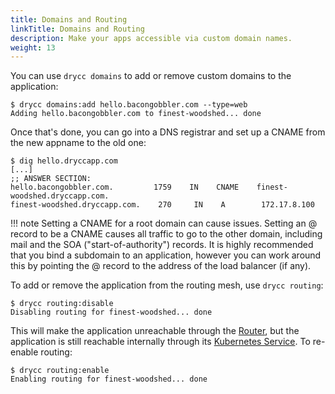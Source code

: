 ```yaml
---
title: Domains and Routing
linkTitle: Domains and Routing
description: Make your apps accessible via custom domain names.
weight: 13
---
```


You can use `drycc domains` to add or remove custom domains to the application:

    $ drycc domains:add hello.bacongobbler.com --type=web
    Adding hello.bacongobbler.com to finest-woodshed... done

Once that's done, you can go into a DNS registrar and set up a CNAME from the new
appname to the old one:

    $ dig hello.dryccapp.com
    [...]
    ;; ANSWER SECTION:
    hello.bacongobbler.com.         1759    IN    CNAME    finest-woodshed.dryccapp.com.
    finest-woodshed.dryccapp.com.    270     IN    A        172.17.8.100

!!! note
    Setting a CNAME for a root domain can cause issues. Setting an @ record
    to be a CNAME causes all traffic to go to the other domain, including mail and the SOA
    ("start-of-authority") records. It is highly recommended that you bind a subdomain to
    an application, however you can work around this by pointing the @ record to the
    address of the load balancer (if any).

To add or remove the application from the routing mesh, use `drycc routing`:

    $ drycc routing:disable
    Disabling routing for finest-woodshed... done

This will make the application unreachable through the [Router][], but the application is still
reachable internally through its [Kubernetes Service][service]. To re-enable routing:

    $ drycc routing:enable
    Enabling routing for finest-woodshed... done


[router]: ../understanding-workflow/components.md#router
[service]: ../reference-guide/terms.md#service
